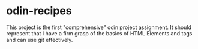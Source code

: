 # odin-recipes

This project is the first "comprehensive" odin project assignment.
It should represent that I have a firm grasp of the basics of HTML Elements and tags and can use git effectively.